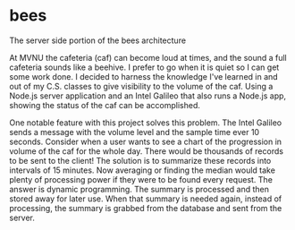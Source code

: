 # bees

The server side portion of the bees architecture

At MVNU the cafeteria (caf) can become loud at times, and the sound a full cafeteria sounds like a beehive. I prefer to go when it is quiet so I can get some work done. I decided to harness the knowledge I've learned in and out of my C.S. classes to give visibility to the volume of the caf. Using a Node.js server application and an Intel Galileo that also runs a Node.js app, showing the status of the caf can be accomplished.

One notable feature with this project solves this problem. The Intel Galileo sends a message with the volume level and the sample time ever 10 seconds. Consider when a user wants to see a chart of the progression in volume of the caf for the whole day. There would be thousands of records to be sent to the client! The solution is to summarize these records into intervals of 15 minutes. Now averaging or finding the median would take plenty of processing power if they were to be found every request. The answer is dynamic programming. The summary is processed and then stored away for later use. When that summary is needed again, instead of processing, the summary is grabbed from the database and sent from the server. 
